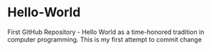 # Hello-World
First GitHub Repository - Hello World as a time-honored tradition in computer programming.
This is my first attempt to commit change
